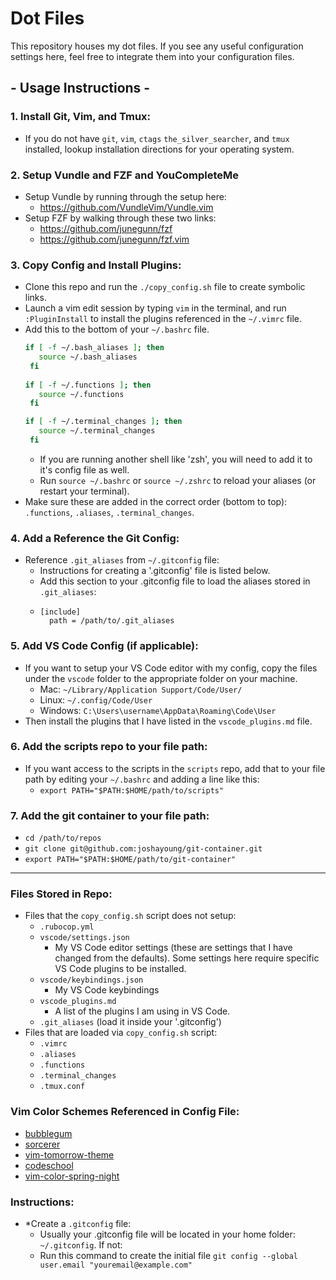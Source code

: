 # Dot Files

This repository houses my dot files. If you see any useful configuration settings here, feel free to integrate them into your configuration files.

## - Usage Instructions -

### 1. Install Git, Vim, and Tmux:

- If you do not have `git`, `vim`, `ctags` `the_silver_searcher`, and `tmux` installed, lookup installation directions for your operating system.

### 2. Setup Vundle and FZF and YouCompleteMe

- Setup Vundle by running through the setup here:
  - https://github.com/VundleVim/Vundle.vim
- Setup FZF by walking through these two links:
  - https://github.com/junegunn/fzf
  - https://github.com/junegunn/fzf.vim

### 3. Copy Config and Install Plugins:

- Clone this repo and run the `./copy_config.sh` file to create symbolic links.
- Launch a vim edit session by typing `vim` in the terminal, and run `:PluginInstall` to install the plugins referenced in the `~/.vimrc` file.
- Add this to the bottom of your `~/.bashrc` file.
   ```bash
   if [ -f ~/.bash_aliases ]; then
      source ~/.bash_aliases
    fi
    
   if [ -f ~/.functions ]; then
      source ~/.functions
    fi

   if [ -f ~/.terminal_changes ]; then
      source ~/.terminal_changes
    fi
   ```
  - If you are running another shell like 'zsh', you will need to add it to it's config file as well.
  - Run `source ~/.bashrc` or `source ~/.zshrc` to reload your aliases (or restart your terminal).
- Make sure these are added in the correct order (bottom to top): `.functions`, `.aliases`, `.terminal_changes`.

### 4. Add a Reference the Git Config:

- Reference `.git_aliases` from `~/.gitconfig` file:
  - Instructions for creating a '.gitconfig' file is listed below.
  - Add this section to your .gitconfig file to load the aliases stored in `.git_aliases`:
  - ```
    [include]
      path = /path/to/.git_aliases
    ```

### 5. Add VS Code Config (if applicable):

- If you want to setup your VS Code editor with my config, copy the files under the `vscode` folder to the appropriate folder on your machine.
  - Mac: `~/Library/Application Support/Code/User/`
  - Linux: `~/.config/Code/User`
  - Windows: `C:\Users\username\AppData\Roaming\Code\User`
- Then install the plugins that I have listed in the `vscode_plugins.md` file.

### 6. Add the scripts repo to your file path:

- If you want access to the scripts in the `scripts` repo, add that to your file path by editing your `~/.bashrc` and adding a line like this:
  - `export PATH="$PATH:$HOME/path/to/scripts"`

### 7. Add the git container to your file path:
  - `cd /path/to/repos`
  - `git clone git@github.com:joshayoung/git-container.git`
  - `export PATH="$PATH:$HOME/path/to/git-container"`

---

### Files Stored in Repo:

- Files that the `copy_config.sh` script does not setup:
  - `.rubocop.yml`
  - `vscode/settings.json`
    - My VS Code editor settings (these are settings that I have changed from the defaults). Some settings here require specific VS Code plugins to be installed.
  - `vscode/keybindings.json`
    - My VS Code keybindings
  - `vscode_plugins.md`
    - A list of the plugins I am using in VS Code.
  - `.git_aliases` (load it inside your '.gitconfig')
- Files that are loaded via `copy_config.sh` script:
  - `.vimrc`
  - `.aliases`
  - `.functions`
  - `.terminal_changes`
  - `.tmux.conf`

### Vim Color Schemes Referenced in Config File:

- [bubblegum](https://github.com/baskerville/bubblegum)
- [sorcerer](https://github.com/adlawson/vim-sorcerer)
- [vim-tomorrow-theme](https://github.com/chriskempson/vim-tomorrow-theme)
- [codeschool](https://github.com/antlypls/vim-colors-codeschool)
- [vim-color-spring-night](https://github.com/rhysd/vim-color-spring-night)

### Instructions:

- \*Create a `.gitconfig` file:
  - Usually your .gitconfig file will be located in your home folder: `~/.gitconfig`. If not:
  - Run this command to create the initial file `git config --global user.email "youremail@example.com"`
